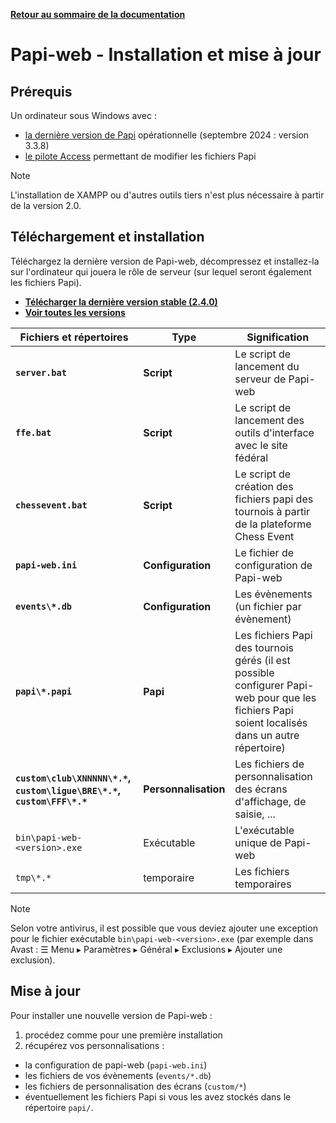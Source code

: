 **[Retour au sommaire de la documentation](../README.md)**

# Papi-web - Installation et mise à jour

## Prérequis

Un ordinateur sous Windows avec :
  - [la dernière version de Papi](https://dna.ffechecs.fr/ressources/appariements/papi/) opérationnelle (septembre 2024 : version 3.3.8)
  - [le pilote Access](https://www.microsoft.com/en-us/download/details.aspx?id=54920) permettant de modifier les fichiers Papi

> [!NOTE]
> L'installation de XAMPP ou d'autres outils tiers n'est plus nécessaire à partir de la version 2.0.

## Téléchargement et installation

Téléchargez la dernière version de Papi-web, décompressez et installez-la 
sur l'ordinateur qui jouera le rôle de serveur (sur lequel seront également les fichiers Papi).

- **[Télécharger la dernière version stable (2.4.0)](https://github.com/papi-web-org/papi-web/releases/download/2.4.0/papi-web-2.4.0.zip)**
- **[Voir toutes les versions](https://github.com/papi-web-org/papi-web/releases)**

| Fichiers et répertoires                                                | Type                 | Signification                                                                                                                                   |
|------------------------------------------------------------------------|----------------------|-------------------------------------------------------------------------------------------------------------------------------------------------|
| **`server.bat`**                                                       | **Script**           | Le script de lancement du serveur de Papi-web                                                                                                   |
| **`ffe.bat`**                                                          | **Script**           | Le script de lancement des outils d'interface avec le site fédéral                                                                              |
| **`chessevent.bat`**                                                   | **Script**           | Le script de création des fichiers papi des tournois à partir de la plateforme Chess Event                                                      |
| **`papi-web.ini`**                                                     | **Configuration**    | Le fichier de configuration de Papi-web                                                                                                         |
| **`events\*.db`**                                                      | **Configuration**    | Les évènements (un fichier par évènement)                                                                                                       |
| **`papi\*.papi`**                                                      | **Papi**             | Les fichiers Papi des tournois gérés (il est possible configurer Papi-web pour que les fichiers Papi soient localisés dans un autre répertoire) |
| **`custom\club\XNNNNN\*.*`, `custom\ligue\BRE\*.*`, `custom\FFF\*.*`** | **Personnalisation** | Les fichiers de personnalisation des écrans d'affichage, de saisie, ...                                                                         |
| `bin\papi-web-<version>.exe`                                           | Exécutable           | L'exécutable unique de Papi-web                                                                                                                 |
| `tmp\*.*`                                                              | temporaire           | Les fichiers temporaires                                                                                                                        |

> [!NOTE]
> Selon votre antivirus, il est possible que vous deviez ajouter une exception pour le fichier exécutable `bin\papi-web-<version>.exe` (par exemple dans Avast : ☰ Menu ▸ Paramètres ▸ Général ▸ Exclusions ▸ Ajouter une exclusion).

## Mise à jour

Pour installer une nouvelle version de Papi-web :
1. procédez comme pour une première installation
2. récupérez vos personnalisations :
  - la configuration de papi-web (`papi-web.ini`)
  - les fichiers de vos évènements (`events/*.db`)
  - les fichiers de personnalisation des écrans (`custom/*`)
  - éventuellement les fichiers Papi si vous les avez stockés dans le répertoire `papi/`.

